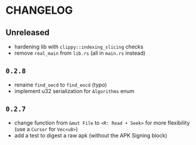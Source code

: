 # CHANGELOG

## Unreleased

- hardening lib with `clippy::indexing_slicing` checks
- remove `real_main` from `lib.rs` (all in `main.rs` instead)

## `0.2.8`

- rename `find_oecd` to `find_eocd` (typo)
- implement u32 serialization for `Algorithms` enum

## `0.2.7`

- change function from `&mut File` to `<R: Read + Seek>` for more flexibility (use a `Cursor` for `Vec<u8>`)
- add a test to digest a raw apk (without the APK Signing block)
